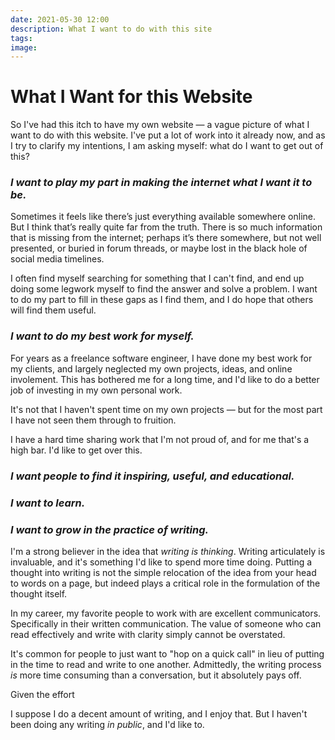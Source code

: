 ```yaml
---
date: 2021-05-30 12:00
description: What I want to do with this site
tags:
image:
---
```


# What I Want for this Website

So I've had this itch to have my own website — a vague picture of what I want to
do with this website. I've put a lot of work into it already now, and as I try
to clarify my intentions, I am asking myself: what do I want to get out of this?

### _I want to play my part in making the internet what I want it to be._

Sometimes it feels like there’s just everything available somewhere online. But
I think that’s really quite far from the truth. There is so much information
that is missing from the internet; perhaps it’s there somewhere, but not well
presented, or buried in forum threads, or maybe lost in the black hole of social
media timelines.

I often find myself searching for something that I can't find, and end up doing
some legwork myself to find the answer and solve a problem. I want to do my part
to fill in these gaps as I find them, and I do hope that others will find them
useful.

### _I want to do my best work for myself._

For years as a freelance software engineer, I have done my best work for my
clients, and largely neglected my own projects, ideas, and online involement.
This has bothered me for a long time, and I'd like to do a better job of
investing in my own personal work.

It's not that I haven't spent time on my own projects — but for the most part I
have not seen them through to fruition.

I have a hard time sharing work that I'm not proud of, and for me that's a high
bar. I'd like to get over this.

### _I want people to find it inspiring, useful, and educational._

### _I want to learn._

### _I want to grow in the practice of writing._

I'm a strong believer in the idea that _writing is thinking_. Writing
articulately is invaluable, and it's something I'd like to spend more time
doing. Putting a thought into writing is not the simple relocation of the idea
from your head to words on a page, but indeed plays a critical role in the
formulation of the thought itself.

In my career, my favorite people to work with are excellent communicators.
Specifically in their written communication. The value of someone who can read
effectively and write with clarity simply cannot be overstated.

It's common for people to just want to "hop on a quick call" in lieu of putting
in the time to read and write to one another. Admittedly, the writing process
_is_ more time consuming than a conversation, but it absolutely pays off.



Given the effort

I suppose I do a decent amount of writing, and I enjoy that. But I haven't been
doing any writing _in public_, and I'd like to.


